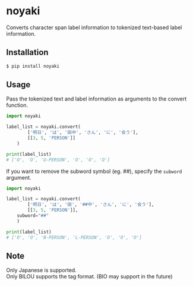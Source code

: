 # noyaki
Converts character span label information to tokenized text-based label information.

## Installation
```sh
$ pip install noyaki
```

## Usage
Pass the tokenized text and label information as arguments to the convert function.
```py
import noyaki

label_list = noyaki.convert(
        ['明日', 'は', '田中', 'さん', 'に', '会う'],
        [[3, 5, 'PERSON']]
    )

print(label_list)
# ['O', 'O', 'U-PERSON', 'O', 'O', 'O'] 
```
  
If you want to remove the subword symbol (eg. ##), specify the `subword` argument.  
```py
import noyaki

label_list = noyaki.convert(
        ['明日', 'は', '田', '##中', 'さん', 'に', '会う'],
        [[3, 5, 'PERSON']],
	subword="##"
    )

print(label_list)
# ['O', 'O', 'B-PERSON', 'L-PERSON', 'O', 'O', 'O']
```

## Note
Only Japanese is supported.  
Only BILOU supports the tag format. (BIO may support in the future)
